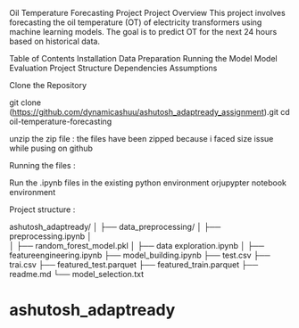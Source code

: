 Oil Temperature Forecasting Project
Project Overview
This project involves forecasting the oil temperature (OT) of electricity transformers using machine learning models. The goal is to predict OT for the next 24 hours based on historical data.

Table of Contents
Installation
Data Preparation
Running the Model
Model Evaluation
Project Structure
Dependencies
Assumptions



Clone the Repository

git clone (https://github.com/dynamicashuu/ashutosh_adaptready_assignment).git
cd oil-temperature-forecasting

unzip the zip file :
the files have been zipped because i faced size issue while pusing on github

Running the files :

Run the .ipynb files in the existing python environment orjupypter  notebook environment 

Project structure :

ashutosh_adaptready/
│
├── data_preprocessing/
│   ├── preprocessing.ipynb
│   
│
├──  random_forest_model.pkl
│
├── data exploration.ipynb
│
├── featureengineering.ipynb
├── model_building.ipynb
├── test.csv
├── trai.csv
├── featured_test.parquet
├── featured_train.parquet
├── readme.md
└── model_selection.txt
# ashutosh_adaptready
